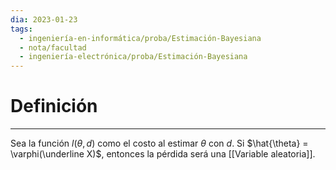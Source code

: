 ```yaml
---
dia: 2023-01-23
tags:
  - ingeniería-en-informática/proba/Estimación-Bayesiana
  - nota/facultad
  - ingeniería-electrónica/proba/Estimación-Bayesiana
---
```

# Definición
---
Sea la función $l(\theta, d)$ como el costo al estimar $\theta$ con $d$. Si $\hat{\theta} = \varphi(\underline X)$, entonces la pérdida será una [[Variable aleatoria]].